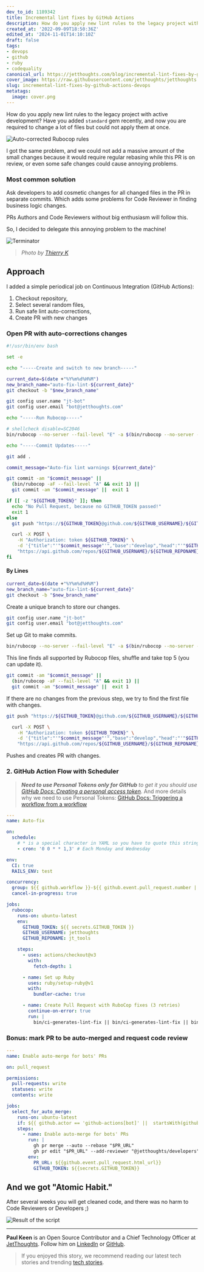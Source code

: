 ```yaml
---
dev_to_id: 1189342
title: Incremental lint fixes by GitHub Actions
description: How do you apply new lint rules to the legacy project with active development? Have you added...
created_at: '2022-09-09T18:50:36Z'
edited_at: '2024-11-01T14:10:10Z'
draft: false
tags:
- devops
- github
- ruby
- codequality
canonical_url: https://jetthoughts.com/blog/incremental-lint-fixes-by-github-actions-devops/
cover_image: https://raw.githubusercontent.com/jetthoughts/jetthoughts.github.io/master/content/blog/incremental-lint-fixes-by-github-actions-devops/cover.png
slug: incremental-lint-fixes-by-github-actions-devops
metatags:
  image: cover.png
---
```

How do you apply new lint rules to the legacy project with active development? Have you added `standard` gem recently, and now you are required to change a lot of files but could not apply them at once.

![Auto-corrected Rubocop rules](file_0.png)

I got the same problem, and we could not add a massive amount of the small changes because it would require regular rebasing while this PR is on review, or even some safe changes could cause annoying problems.

### Most common solution

Ask developers to add cosmetic changes for all changed files in the PR in separate commits. Which adds some problems for Code Reviewer in finding business logic changes.

PRs Authors and Code Reviewers without big enthusiasm will follow this.

So, I decided to delegate this annoying problem to the machine!

![Terminator](file_1.jpeg)

> _Photo by [Thierry K](https://unsplash.com/@thielypics?utm_source=unsplash&utm_medium=referral&utm_content=creditCopyText)_
  
## Approach

I added a simple periodical job on Continuous Integration (GitHub Actions):

1. Checkout repository,
2. Select several random files,
3. Run safe lint auto-corrections,
4. Create PR with new changes

### Open PR with auto-corrections changes

```bash
#!/usr/bin/env bash

set -e

echo "-----Create and switch to new branch-----"

current_date=$(date +"%Y%m%d%H%M")
new_branch_name="auto-fix-lint-${current_date}"
git checkout -b "$new_branch_name"

git config user.name "jt-bot"
git config user.email "bot@jetthoughts.com"

echo "-----Run Rubocop-----"

# shellcheck disable=SC2046
bin/rubocop --no-server --fail-level "E" -a $(bin/rubocop --no-server -L **/*.rb | sort -R | head -n 5 | tr "\n" " ")

echo "-----Commit Updates-----"

git add .

commit_message="Auto-fix lint warnings ${current_date}"

git commit -am "$commit_message" ||
  (bin/rubocop -aF --fail-level "A" && exit 1) ||
  git commit -am "$commit_message" ||  exit 1

if [[ -z "${GITHUB_TOKEN}" ]]; then
  echo "No Pull Request, because no GITHUB_TOKEN passed!"
  exit 1
else
  git push "https://${GITHUB_TOKEN}@github.com/${GITHUB_USERNAME}/${GITHUB_REPONAME}.git" -f

  curl -X POST \
    -H "Authorization: token ${GITHUB_TOKEN}" \
    -d '{"title":"'"$commit_message"'","base":"develop","head":"'"$GITHUB_USERNAME"':'"$new_branch_name"'"}' \
    "https://api.github.com/repos/${GITHUB_USERNAME}/${GITHUB_REPONAME}/pulls"
fi
```

#### By Lines

```bash
current_date=$(date +"%Y%m%d%H%M")
new_branch_name="auto-fix-lint-${current_date}"
git checkout -b "$new_branch_name"
```
Create a unique branch to store our changes.

```bash
git config user.name "jt-bot"
git config user.email "bot@jetthoughts.com"
```
Set up Git to make commits.

```bash
bin/rubocop --no-server --fail-level "E" -a $(bin/rubocop --no-server -L **/*.rb | sort -R | head -n 5 | tr "\n" " ")
```
This line finds all supported by Rubocop files, shuffle and take top 5 (you can update it).

```bash
git commit -am "$commit_message" ||
  (bin/rubocop -aF --fail-level "A" && exit 1) ||
  git commit -am "$commit_message" ||  exit 1
```
If there are no changes from the previous step, we try to find the first file with changes.

```bash
git push "https://${GITHUB_TOKEN}@github.com/${GITHUB_USERNAME}/${GITHUB_REPONAME}.git" -f

  curl -X POST \
    -H "Authorization: token ${GITHUB_TOKEN}" \
    -d '{"title":"'"$commit_message"'","base":"develop","head":"'"$GITHUB_USERNAME"':'"$new_branch_name"'"}' \
    "https://api.github.com/repos/${GITHUB_USERNAME}/${GITHUB_REPONAME}/pulls"
```
Pushes and creates PR with changes.

### 2. GitHub Action Flow with Scheduler

> _**Need to use Personal Tokens only for GitHub** to get it you should use [GitHub Docs: Creating a personal access token](https://docs.github.com/en/authentication/keeping-your-account-and-data-secure/creating-a-personal-access-token)._ And more details why we need to use Personal Tokens: [GitHub Docs: Triggering a workflow from a workflow](https://docs.github.com/en/actions/using-workflows/triggering-a-workflow#triggering-a-workflow-from-a-workflow)

```yaml
---
name: Auto-fix

on:
  schedule:
    # * is a special character in YAML so you have to quote this string
    - cron: '0 0 * * 1,3' # Each Monday and Wednesday

env:
  CI: true
  RAILS_ENV: test

concurrency:
  group: ${{ github.workflow }}-${{ github.event.pull_request.number || github.ref }}
  cancel-in-progress: true

jobs:
  rubocop:
    runs-on: ubuntu-latest
    env:
      GITHUB_TOKEN: ${{ secrets.GITHUB_TOKEN }}
      GITHUB_USERNAME: jetthoughts
      GITHUB_REPONAME: jt_tools

    steps:
      - uses: actions/checkout@v3
        with:
          fetch-depth: 1

      - name: Set up Ruby
        uses: ruby/setup-ruby@v1
        with:
          bundler-cache: true

      - name: Create Pull Request with RuboCop fixes (3 retries)
        continue-on-error: true
        run: |
          bin/ci-generates-lint-fix || bin/ci-generates-lint-fix || bin/ci-generates-lint-fix
```

### Bonus: mark PR to be auto-merged and request code review

```yaml
---
name: Enable auto-merge for bots' PRs

on: pull_request

permissions:
  pull-requests: write
  statuses: write
  contents: write

jobs:
  select_for_auto_merge:
    runs-on: ubuntu-latest
    if: ${{ github.actor == 'github-actions[bot]' ||  startsWith(github.head_ref, 'auto-') }}
    steps:
      - name: Enable auto-merge for bots' PRs
        run: |
          gh pr merge --auto --rebase "$PR_URL"
          gh pr edit "$PR_URL" --add-reviewer "@jetthoughts/developers" --add-label "Need to review"
        env:
          PR_URL: ${{github.event.pull_request.html_url}}
          GITHUB_TOKEN: ${{secrets.GITHUB_TOKEN}}
```

## And we got "Atomic Habit."

After several weeks you will get cleaned code, and there was no harm to Code Reviewers or Developers ;)

![Result of the script](file_2.png)

---

**Paul Keen** is an Open Source Contributor and a Chief Technology Officer at [JetThoughts](https://www.jetthoughts.com). Follow him on [LinkedIn](https://www.linkedin.com/in/paul-keen/) or [GitHub](https://github.com/pftg).
> If you enjoyed this story, we recommend reading our latest tech stories and trending [tech stories](https://jtway.co/trending).
